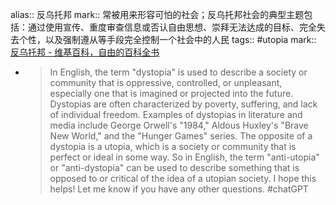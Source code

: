 alias:: 反乌托邦
mark:: 常被用来形容可怕的社会；反乌托邦社会的典型主题包括：通过使用宣传、重度审查信息或否认自由思想、崇拜无法达成的目标、完全失去个性，以及强制遵从等手段完全控制一个社会中的人民
tags:: #utopia
mark:: [反乌托邦 - 维基百科，自由的百科全书](https://zh.wikipedia.org/wiki/%E5%8F%8D%E4%B9%8C%E6%89%98%E9%82%A6)
  - > In English, the term "dystopia" is used to describe a society or community that is oppressive, controlled, or unpleasant, especially one that is imagined or projected into the future. Dystopias are often characterized by poverty, suffering, and lack of individual freedom.
    Examples of dystopias in literature and media include George Orwell's "1984," Aldous Huxley's "Brave New World," and the "Hunger Games" series.
    The opposite of a dystopia is a utopia, which is a society or community that is perfect or ideal in some way.
    So in English, the term "anti-utopia" or "anti-dystopia" can be used to describe something that is opposed to or critical of the idea of a utopian society.
    I hope this helps! Let me know if you have any other questions.
    #chatGPT